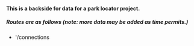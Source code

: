 
#### This is a backside for data for a park locator project.

##### Routes are as follows (note: more data may be added as time permits.)

- '/connections


